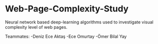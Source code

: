 # Web-Page-Complexity-Study
Neural network based deep-learning algorithms used to investigate visual complexity level of web pages.

Teammates:
-Deniz Ece Aktaş
-Ece Omurtay
-Ömer Bilal Yay
